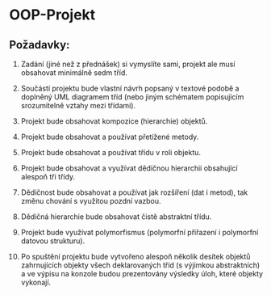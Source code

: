 # OOP-Projekt
## Požadavky:
1. Zadání (jiné než z přednášek) si vymyslíte sami, projekt ale musí obsahovat minimálně sedm
    tříd.

2. Součástí projektu bude vlastní návrh popsaný v textové podobě a doplněný UML diagramem
    tříd (nebo jiným schématem popisujícím srozumitelně vztahy mezi třídami).
    
3. Projekt bude obsahovat kompozice (hierarchie) objektů.
    
4. Projekt bude obsahovat a používat přetížené metody.
    
5. Projekt bude obsahovat a používat třídu v roli objektu.
    
6. Projekt bude obsahovat a využívat dědičnou hierarchii obsahující alespoň tři třídy.
    
7. Dědičnost bude obsahovat a používat jak rozšíření (dat i metod), tak změnu chování s využitou
    pozdní vazbou.
    
8. Dědičná hierarchie bude obsahovat čistě abstraktní třídu.
    
9. Projekt bude využívat polymorfismus (polymorfní přiřazení i polymorfní datovou strukturu).
    
10. Po spuštění projektu bude vytvořeno alespoň několik desítek objektů zahrnujících objekty všech
    deklarovaných tříd (s výjimkou abstraktních) a ve výpisu na konzole budou prezentovány
    výsledky úloh, které objekty vykonají.
